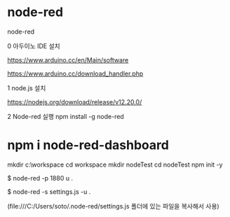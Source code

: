 # node-red
node-red


0 아두이노 IDE 설치

https://www.arduino.cc/en/Main/software

https://www.arduino.cc/download_handler.php



1 node.js 설치

https://nodejs.org/download/release/v12.20.0/


2 Node-red 실행
npm install -g node-red
# npm i node-red-dashboard

mkdir c:\workspace
cd workspace
mkdir nodeTest
cd nodeTest
npm init -y


$ node-red  -p 1880 u  .


$ node-red    -s   settings.js   -u     .

(file:///C:/Users/soto/.node-red/settings.js 폴더에 있는 파일을 복사해서 사용) 





